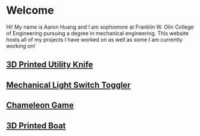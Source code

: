 # Welcome

Hi! My name is Aaron Huang and I am sophomore at Franklin W. Olin College of
Engineering pursuing a degree in mechanical engineering. This website hosts
all of my projects I have worked on as well as some I am currently working on!

## [3D Printed Utility Knife](utility_knife/utility_knife.md)

## [Mechanical Light Switch Toggler](light_switch.md)

## [Chameleon Game](chameleon.md)

## [3D Printed Boat](boat.md)